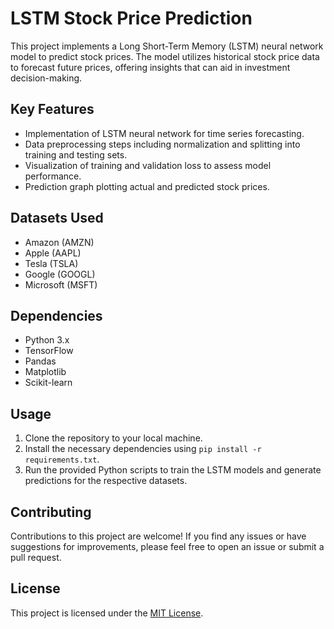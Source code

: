 # LSTM Stock Price Prediction

This project implements a Long Short-Term Memory (LSTM) neural network model to predict stock prices. The model utilizes historical stock price data to forecast future prices, offering insights that can aid in investment decision-making.

## Key Features

- Implementation of LSTM neural network for time series forecasting.
- Data preprocessing steps including normalization and splitting into training and testing sets.
- Visualization of training and validation loss to assess model performance.
- Prediction graph plotting actual and predicted stock prices.

## Datasets Used

- Amazon (AMZN)
- Apple (AAPL)
- Tesla (TSLA)
- Google (GOOGL)
- Microsoft (MSFT)

## Dependencies

- Python 3.x
- TensorFlow
- Pandas
- Matplotlib
- Scikit-learn

## Usage

1. Clone the repository to your local machine.
2. Install the necessary dependencies using `pip install -r requirements.txt`.
3. Run the provided Python scripts to train the LSTM models and generate predictions for the respective datasets.

## Contributing

Contributions to this project are welcome! If you find any issues or have suggestions for improvements, please feel free to open an issue or submit a pull request.

## License

This project is licensed under the [MIT License](LICENSE).
